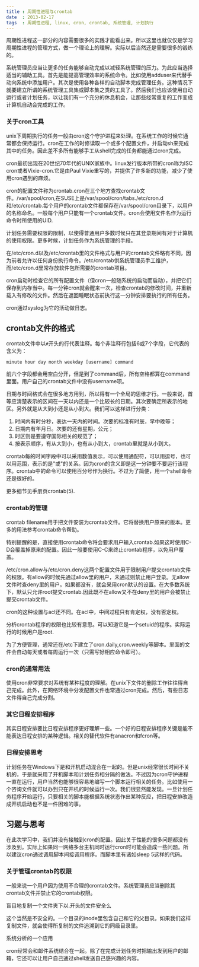 ```yaml
---
title : 周期性进程与crontab
date  : 2013-02-17
tags  : 周期性进程, linux, cron, crontab, 系统管理, 计划执行
---
```


周期性进程这一部分的内容需要很多的实践才能看出来。所以这里也就仅仅是学习周期性进程的管理方式，做一个理论上的理解。实际以后当然还是需要很多的锻练的。

系统管理员应当让更多的任务能够自动完成以减轻系统管理的压力。为此应当选择适当的辅助工具。首先是能提高管理效率的系统命令。比如使用adduser来代替手动向系统中添加用户。其次是使用各种各样的自动脚本完成管理任务。这种情况下就要建立所谓的系统管理工具集或脚本集之类的工具了。然后我们也应该使用自动运行或者计划任务，以让我们有一个充分的休息机会，让那些经常重复的工作变成计算机自动会完成的工作。

### 关于cron工具

<!--unix系统里的工具有时根本不能平等看待。像cron这样的工具有时更像是系统的核心功能，因而与ls之类的命令区分很大。-->

unix下周期执行的任务一般由cron这个守护进程来处理。在系统工作的时候它通常都会保持运行。cron在工作的时修读取一个或多个配置文件，并启动sh来完成其中的任务。因此差不多所有能够手工从shell完成的任务都能通过cron完成。

cron最初出现在20世纪70年代的UNIX家族中。linux发行版本所带的cron称为ISC cron或者Vixie-cron.它是由Paul Vixie重写的，并提供了许多新的功能，减少了使用cron遇到的麻烦。

cron的配置文件称为crontab.cron在三个地方查找crontab文件。/var/spool/cron,在SUSE上是/var/spool/cron/tabs./etc/cron.d和/etc/crontab.每个用户的crontab文件都保存在/var/spool/cron目录下，以用户的名称命名。一般每个用户只能有一个crontab文件。cron会使用文件名作为运行命令时所使用的UID.

计划任务需要权限的限制，以使得普通用户多数时候只在其登录期间有对于计算机的使用权限。更多时候，计划任务作为系统管理的手段。

在/etc/cron.d以及/etc/crontab里的文件格式与用户的crontab文件略有不同，因为前者允许以任何身份执行命令。/etc/crontab供系统管理员手工维护，而/etc/cron.d里常存放软件包所需要的crontab项目。

cron启动时检查它的所有配置文件（但cron一般随系统的启动而启动），并把它们保存到内存当中。每一分钟cron就会醒来一次，检查crontab的修改时间，并重新载入有修改的文件。然后在返回睡眠状态前执行这一分钟安排要执行的所有任务。

cron通过syslog为它的活动做日志。

crontab文件的格式
------------------------------------------------------------

crontab文件中以`#`开头的行代表注释。每个非注释行包括6或7个字段，它代表的含义为：

```
minute hour day month weekday [username] command
```

前六个字段都会用空白分开，但是到了command后，所有空格都算在command里面。用户自己的crontab文件中没有username项。

日期与时间格式会在很多地方用到，所以得有一个全局的思维才行。一般来说，首等应清楚表示的区间在一天以内还是一个比较长的日期。其次要确定所表示的地区。另外就是从大到小还是从小到大。我们可以这样进行分类：

1. 时间内有时分秒，表达一天内的时间。次要的标准有时辰，早中晚等；
2. 日期内有年月日。次要的还有星期，公元；
3. 时区则是要遵守国际相关的规范了；
4. 按表示顺序，有从大到小，也有从小到大，crontab里就是从小到大。

crontab每的时间字段中可以采用数值表示，可以使用通配符，可以用逗号，也可以用范围，表示的是"或"的关系。因为cron的含义即是这一分钟要不要运行该程序。crontab中的命令可以使用百分号作为换行。不过为了简便，用一个shell命令还是很好的。

更多细节见手册页crontab(5).

### crontab的管理

crontab filename用于把文件安装为crontab文件。它将替换用户原来的版本。更多的用法参考crontab命令帮助。

特别提醒的是，直接使用crontab命令将会要求用户输入crontab.如果这时使用C-D会覆盖掉原来的配置。因此一般要使用C-C来终止crontab程序，以免用户覆盖。

/etc/cron.allow与/etc/cron.deny这两个配置文件用于限制用户提交crontab文件的权限。有allow的时候先通过allow里的用户，未通过则禁止用户登录。无allow文件时查deny里的用户。如果都没有，就会采用cron默认的设置。在大多数系统下，默认只允许root提交crontab.因此既不在allow又不在deny里的用户会被禁止提交crontab文件。

cron的这种设置与acl还不同。在acl中，中间过程只有肯定权，没有否定权。

分析crontab程序的权限也比较有意思。可以知道它是一个setuid的程序。实际运行的时候用户是root.

为了方便管理，通常还在/etc下建立了cron.daily,cron.weekly等脚本。里面的文件会自动每天或者每周运行一次（只需写好相应命令即可）。

### cron的通常用法

使用cron非常要求对系统有某种程度的理解。在unix下文件的删除工作往往得自己完成。此外，在网络环境中分发配置文件也常通过cron完成。然后，有些日志文件得自己完成分割。

### 其它日程安排程序

其实日程安排要比日程安排程序更好理解一些。一个好的日程安排程序关键是能不能表达日程安排的某种逻辑。相关的替代软件有anacron和fcron等。

### 日程安排思考

计划任务在Windows下是和开机启动混合在一起的。但是unix经常很长时间不关机的，于是就采用了开机脚本和计划任务相分隔的做法。不过因为cron守护进程一直在运行，用户当然也能够很容易地编写一个脚本运行相关的任务。比如使用一个咨询文件就可以办到只在开机的时候运行一次。我们很显然能发现。一旦计划任务程序开始运行，只要相关的脚本能根据系统状态作出某种反应，把日程安排改造成开机启动也不是一件困难的事。


## 习题与思考

在此次学习中，我们并没有接触到cron的配置。因此关于性能的很多问题都没有涉及到。实际上如果同一网络多台主机同时运行cron时可能会造成一些问题。所以建议cron通过调用脚本间接调用程序。而脚本里有诸如sleep 5这样的代码。

### 关于管理crontab的权限

一般来说一个用户因为使用不合理的crontab文件。系统管理员应当删除其crontab文件并禁止它的crontab权限。

盲目地复制一个文件夹下以.开头的文件安全么

这个当然是不安全的。一个目录的inode里包含自己和它的父目录。如果我们这样复制文件，就会使得所复制的文件追溯到它的同级目录里。

系统分析的一个应用

cron经常会和邮件系统结合在一起。除了在完成计划任务时把输出发到用户的邮箱，它还可以让用户自己通过shell发送自己感兴趣的内容。

